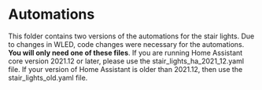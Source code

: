 # Automations

This folder contains two versions of the automations for the stair lights.  Due to changes in WLED, code changes were necessary for the automations.  **You will only need one of these files**.  If you are running Home Assistant core version 2021.12 or later, please use the stair_lights_ha_2021_12.yaml file.  If your version of Home Assistant is older than 2021.12, then use the stair_lights_old.yaml file.


